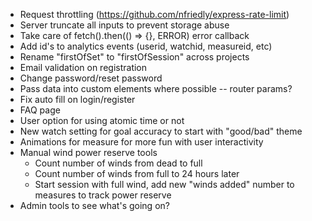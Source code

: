 - Request throttling (https://github.com/nfriedly/express-rate-limit)
- Server truncate all inputs to prevent storage abuse
- Take care of fetch().then(() => {}, ERROR) error callback
- Add id's to analytics events (userid, watchid, measureid, etc)
- Rename "firstOfSet" to "firstOfSession" across projects
- Email validation on registration
- Change password/reset password
- Pass data into custom elements where possible -- router params?
- Fix auto fill on login/register
- FAQ page
- User option for using atomic time or not
- New watch setting for goal accuracy to start with "good/bad" theme
- Animations for measure for more fun with user interactivity
- Manual wind power reserve tools
	- Count number of winds from dead to full
	- Count number of winds from full to 24 hours later
	- Start session with full wind, add new "winds added" number to measures to track power reserve
- Admin tools to see what's going on?